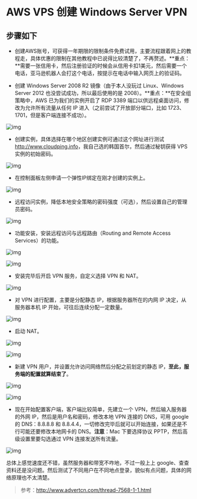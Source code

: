 # AWS VPS 创建 Windows Server VPN


## 步骤如下 ##

- 创建AWS账号，可获得一年期限的限制条件免费试用，主要流程跟着网上的教程走，具体优惠的限制在其他教程中已说得比较清楚了，不再赘述。**重点：**需要一张信用卡，然后注册验证的时候会从信用卡扣1美元，然后需要一个电话，亚马逊机器人会打这个电话，按提示在电话中输入网页上的验证码。

- 创建 Windows Server 2008 R2 镜像（由于本人没玩过 Linux、Windows Server 2012 也没尝试成功，所以最后使用的是 2008）。**重点：**在安全组策略中，AWS 已为我们的实例开启了 RDP 3389 端口以供远程桌面访问，修改为允许所有流量从任何 IP 进入（之前尝试了开放部分端口，比如 1723、1701，但是客户端连接不成功）。

![img](https://cdn.jsdelivr.net/gh/fengrui358/img@main/282687-20160908005633707-1455728896.jpg "img")

- 创建实例，具体选择在哪个地区创建实例可通过这个网址进行测试<http://www.cloudping.info>，我自己选的韩国首尔，然后通过秘钥获得 VPS 实例的初始密码。

![img](https://cdn.jsdelivr.net/gh/fengrui358/img@main/282687-20160908005558176-8521903.jpg "img")

- 在控制面板左侧申请一个弹性IP绑定在刚才创建的实例上。

![img](https://cdn.jsdelivr.net/gh/fengrui358/img@main/282687-20160908184311113-307304040.jpg "img")

- 远程访问实例，降低本地安全策略的密码强度（可选），然后设置自己的管理员密码。

![img](https://cdn.jsdelivr.net/gh/fengrui358/img@main/282687-20160908005738535-1718024266.jpg "img")

- 功能安装，安装远程访问与远程路由（Routing and Remote Access Services）的功能。

![img](https://cdn.jsdelivr.net/gh/fengrui358/img@main/282687-20160908010319332-145056187.jpg "img")

![img](https://cdn.jsdelivr.net/gh/fengrui358/img@main/282687-20160908010333879-1315233223.jpg "img")

- 安装完毕后开启 VPN 服务，自定义选择 VPN 和 NAT。

![img](https://cdn.jsdelivr.net/gh/fengrui358/img@main/282687-20160908010441973-1095058628.jpg "img")

- 对 VPN 进行配置，主要是分配静态 IP，根据服务器所在的内网 IP 决定，从服务器本机 IP 开始，可往后连续分配一定数量。

![img](https://cdn.jsdelivr.net/gh/fengrui358/img@main/282687-20160908010717332-1618878700.jpg "img")

- 启动 NAT。

![img](https://cdn.jsdelivr.net/gh/fengrui358/img@main/282687-20160908010919519-525082646.jpg "img")

![img](https://cdn.jsdelivr.net/gh/fengrui358/img@main/282687-20160908010932519-1787122862.jpg "img")

- 新建 VPN 用户，并设置允许访问网络然后分配之前划定的静态 IP，**至此，服务端的配置就算结束了**。

![img](https://cdn.jsdelivr.net/gh/fengrui358/img@main/282687-20160908011106488-1941974130.jpg "img")

![img](https://cdn.jsdelivr.net/gh/fengrui358/img@main/282687-20160908011129738-928041412.jpg "img")

- 现在开始配置客户端，客户端比较简单，先建立一个 VPN，然后输入服务器的外网 IP，然后是用户名和密码，修改本地 VPN 连接的 DNS，可用 google 的 DNS：8.8.8.8 和 8.8.4.4，一切修改完毕后就可以开始连接，如果还是不行可能还要修改本地网卡的 DNS。**注意**：Mac 下要选择协议 PPTP，然后高级设置里要勾选通过 VPN 连接发送所有流量。

![img](https://cdn.jsdelivr.net/gh/fengrui358/img@main/282687-20160908011551160-1272813141.jpg "img")

总体上感觉速度还不错，虽然服务器和带宽不咋地，不过一般上上 google、查查资料还是没问题。然后测试了不同用户在不同地点登录，貌似有点问题，具体的网络原理也不太清楚。

> 参考：<http://www.advertcn.com/thread-7568-1-1.html>

